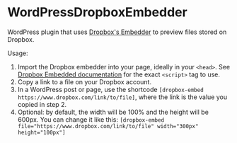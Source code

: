 # WordPressDropboxEmbedder
WordPress plugin that uses [Dropbox's Embedder](https://www.dropbox.com/developers/embedder) to preview files stored on Dropbox.

Usage:

1. Import the Dropbox embedder into your page, ideally in your `<head>`. See [Dropbox Embedded documentation](https://www.dropbox.com/developers/embedder) for the exact `<script>` tag to use.
2. Copy a link to a file on your Dropbox account.
3. In a WordPress post or page, use the shortcode `[dropbox-embed https://www.dropbox.com/link/to/file]`, where the link is the value you copied in step 2.
4. Optional: by default, the width will be 100% and the height will be 600px. You can change it like this: `[dropbox-embed file="https://www.dropbox.com/link/to/file" width="300px" height="100px"]`
